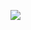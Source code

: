 &nbsp;&nbsp;&nbsp;&nbsp;&nbsp;&nbsp;&nbsp; ![](https://github.com/ezratweaver/MIT-6.0002-Introduction-To-Computational-Thinking-And-Data-Science/assets/101545981/b85e6c8b-1d0b-4c08-8c00-ee1d2637e94f)
